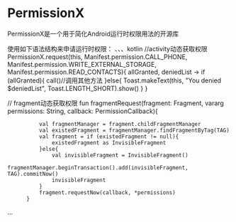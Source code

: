 # PermissionX

PermissionX是一个用于简化Android运行时权限用法的开源库

使用如下语法结构来申请运行时权限：
、、、kotlin
//activity动态获取权限
PermissionX.request(this,
                Manifest.permission.CALL_PHONE,
                Manifest.permission.WRITE_EXTERNAL_STORAGE,
                Manifest.permission.READ_CONTACTS){ allGranted, deniedList ->
                if (allGranted){
                    call()//调用其他方法
                }else{
                    Toast.makeText(this, "You denied $deniedList", Toast.LENGTH_SHORT).show()
                }
            }

//            fragment动态获取权限
      fun fragmentRequest(fragment: Fragment, vararg permissions: String, callback: PermissionCallback){

              val fragmentManager = fragment.childFragmentManager
              val existedFragment = fragmentManager.findFragmentByTag(TAG)
              val fragment = if (existedFragment != null){
                  existedFragment as InvisibleFragment
              }else{
                  val invisibleFragment = InvisibleFragment()
                  fragmentManager.beginTransaction().add(invisibleFragment, TAG).commitNow()
                  invisibleFragment
              }
              fragment.requestNow(callback, *permissions)
          }

...